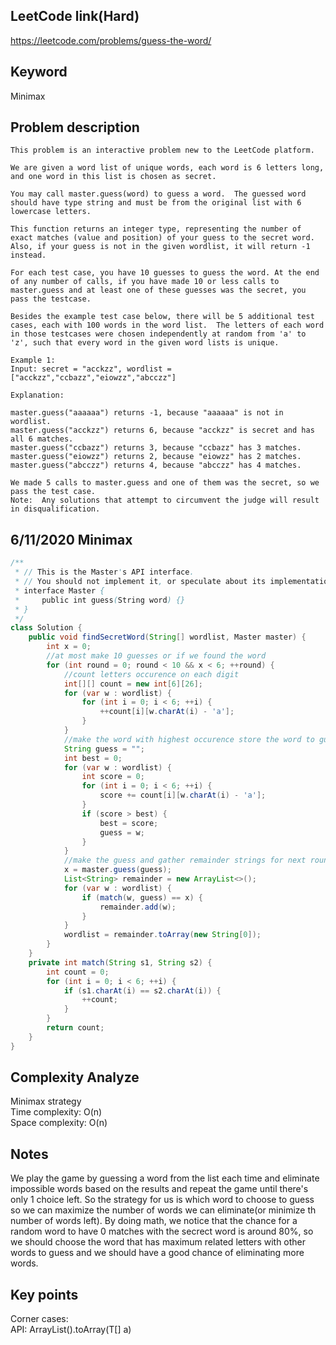 ## LeetCode link(Hard)
https://leetcode.com/problems/guess-the-word/

## Keyword
Minimax

## Problem description
```
This problem is an interactive problem new to the LeetCode platform.

We are given a word list of unique words, each word is 6 letters long, and one word in this list is chosen as secret.

You may call master.guess(word) to guess a word.  The guessed word should have type string and must be from the original list with 6 lowercase letters.

This function returns an integer type, representing the number of exact matches (value and position) of your guess to the secret word.  Also, if your guess is not in the given wordlist, it will return -1 instead.

For each test case, you have 10 guesses to guess the word. At the end of any number of calls, if you have made 10 or less calls to master.guess and at least one of these guesses was the secret, you pass the testcase.

Besides the example test case below, there will be 5 additional test cases, each with 100 words in the word list.  The letters of each word in those testcases were chosen independently at random from 'a' to 'z', such that every word in the given word lists is unique.

Example 1:
Input: secret = "acckzz", wordlist = ["acckzz","ccbazz","eiowzz","abcczz"]

Explanation:

master.guess("aaaaaa") returns -1, because "aaaaaa" is not in wordlist.
master.guess("acckzz") returns 6, because "acckzz" is secret and has all 6 matches.
master.guess("ccbazz") returns 3, because "ccbazz" has 3 matches.
master.guess("eiowzz") returns 2, because "eiowzz" has 2 matches.
master.guess("abcczz") returns 4, because "abcczz" has 4 matches.

We made 5 calls to master.guess and one of them was the secret, so we pass the test case.
Note:  Any solutions that attempt to circumvent the judge will result in disqualification.
```
## 6/11/2020 Minimax

```java
/**
 * // This is the Master's API interface.
 * // You should not implement it, or speculate about its implementation
 * interface Master {
 *     public int guess(String word) {}
 * }
 */
class Solution {
    public void findSecretWord(String[] wordlist, Master master) {
        int x = 0;
        //at most make 10 guesses or if we found the word
        for (int round = 0; round < 10 && x < 6; ++round) {
            //count letters occurence on each digit
            int[][] count = new int[6][26];
            for (var w : wordlist) {
                for (int i = 0; i < 6; ++i) {
                    ++count[i][w.charAt(i) - 'a'];
                }
            }
            //make the word with highest occurence store the word to guess
            String guess = "";
            int best = 0;
            for (var w : wordlist) {
                int score = 0;
                for (int i = 0; i < 6; ++i) {
                    score += count[i][w.charAt(i) - 'a'];
                }
                if (score > best) {
                    best = score;
                    guess = w;
                }
            }
            //make the guess and gather remainder strings for next round
            x = master.guess(guess);
            List<String> remainder = new ArrayList<>();
            for (var w : wordlist) {
                if (match(w, guess) == x) {
                    remainder.add(w);
                }
            }
            wordlist = remainder.toArray(new String[0]);
        }
    }
    private int match(String s1, String s2) {
        int count = 0;
        for (int i = 0; i < 6; ++i) {
            if (s1.charAt(i) == s2.charAt(i)) {
                ++count;
            }
        }
        return count;
    }
}
```

## Complexity Analyze
Minimax strategy\
Time complexity: O(n)\
Space complexity: O(n)

## Notes
We play the game by guessing a word from the list each time and eliminate impossible words based on the results and repeat the game until there's only 1 choice left. So the strategy for us is which word to choose to guess so we can maximize the number of words we can eliminate(or minimize th number of words left). By doing math, we notice that the chance for a random word to have 0 matches with the secrect word is around 80%, so we should choose the word that has maximum related letters with other words to guess and we should have a good chance of eliminating more words.

## Key points
Corner cases: \
API: ArrayList().toArray(T[] a)